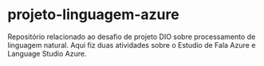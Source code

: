 # projeto-linguagem-azure
Repositório relacionado ao desafio de projeto DIO sobre processamento de linguagem natural. Aqui fiz duas atividades sobre o Estudio de Fala Azure e Language Studio Azure.
